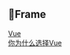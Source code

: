 ## :hammer:Frame

[Vue](https://github.com/Primroses/offer-reaper/tree/master/Frame/Vue)  
[你为什么选择Vue](https://github.com/Primroses/offer-reaper/tree/master/Frame/Vue#你为什么选择Vue)